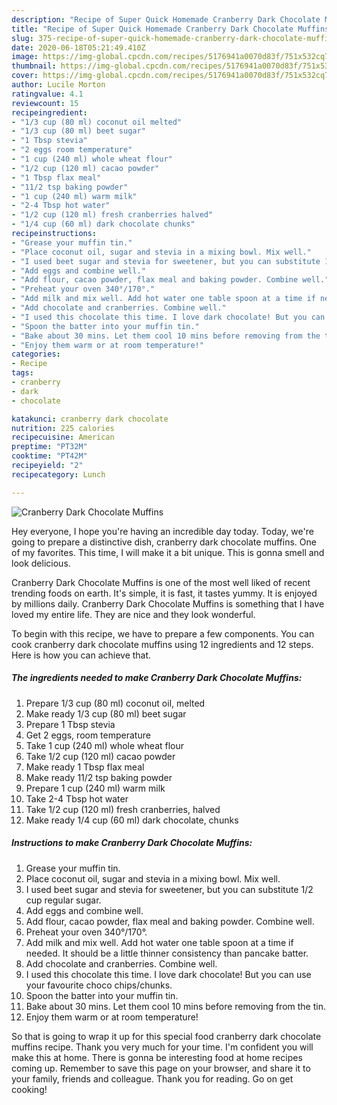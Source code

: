 ```yaml
---
description: "Recipe of Super Quick Homemade Cranberry Dark Chocolate Muffins"
title: "Recipe of Super Quick Homemade Cranberry Dark Chocolate Muffins"
slug: 375-recipe-of-super-quick-homemade-cranberry-dark-chocolate-muffins
date: 2020-06-18T05:21:49.410Z
image: https://img-global.cpcdn.com/recipes/5176941a0070d83f/751x532cq70/cranberry-dark-chocolate-muffins-recipe-main-photo.jpg
thumbnail: https://img-global.cpcdn.com/recipes/5176941a0070d83f/751x532cq70/cranberry-dark-chocolate-muffins-recipe-main-photo.jpg
cover: https://img-global.cpcdn.com/recipes/5176941a0070d83f/751x532cq70/cranberry-dark-chocolate-muffins-recipe-main-photo.jpg
author: Lucile Morton
ratingvalue: 4.1
reviewcount: 15
recipeingredient:
- "1/3 cup (80 ml) coconut oil melted"
- "1/3 cup (80 ml) beet sugar"
- "1 Tbsp stevia"
- "2 eggs room temperature"
- "1 cup (240 ml) whole wheat flour"
- "1/2 cup (120 ml) cacao powder"
- "1 Tbsp flax meal"
- "11/2 tsp baking powder"
- "1 cup (240 ml) warm milk"
- "2-4 Tbsp hot water"
- "1/2 cup (120 ml) fresh cranberries halved"
- "1/4 cup (60 ml) dark chocolate chunks"
recipeinstructions:
- "Grease your muffin tin."
- "Place coconut oil, sugar and stevia in a mixing bowl. Mix well."
- "I used beet sugar and stevia for sweetener, but you can substitute 1/2 cup regular sugar."
- "Add eggs and combine well."
- "Add flour, cacao powder, flax meal and baking powder. Combine well."
- "Preheat your oven 340°/170°."
- "Add milk and mix well. Add hot water one table spoon at a time if needed. It should be a little thinner consistency than pancake batter."
- "Add chocolate and cranberries. Combine well."
- "I used this chocolate this time. I love dark chocolate! But you can use your favourite choco chips/chunks."
- "Spoon the batter into your muffin tin."
- "Bake about 30 mins. Let them cool 10 mins before removing from the tin."
- "Enjoy them warm or at room temperature!"
categories:
- Recipe
tags:
- cranberry
- dark
- chocolate

katakunci: cranberry dark chocolate 
nutrition: 225 calories
recipecuisine: American
preptime: "PT32M"
cooktime: "PT42M"
recipeyield: "2"
recipecategory: Lunch

---
```



![Cranberry Dark Chocolate Muffins](https://img-global.cpcdn.com/recipes/5176941a0070d83f/751x532cq70/cranberry-dark-chocolate-muffins-recipe-main-photo.jpg)

Hey everyone, I hope you're having an incredible day today. Today, we're going to prepare a distinctive dish, cranberry dark chocolate muffins. One of my favorites. This time, I will make it a bit unique. This is gonna smell and look delicious.



Cranberry Dark Chocolate Muffins is one of the most well liked of recent trending foods on earth. It's simple, it is fast, it tastes yummy. It is enjoyed by millions daily. Cranberry Dark Chocolate Muffins is something that I have loved my entire life. They are nice and they look wonderful.


To begin with this recipe, we have to prepare a few components. You can cook cranberry dark chocolate muffins using 12 ingredients and 12 steps. Here is how you can achieve that.

<!--inarticleads1-->

##### The ingredients needed to make Cranberry Dark Chocolate Muffins:

1. Prepare 1/3 cup (80 ml) coconut oil, melted
1. Make ready 1/3 cup (80 ml) beet sugar
1. Prepare 1 Tbsp stevia
1. Get 2 eggs, room temperature
1. Take 1 cup (240 ml) whole wheat flour
1. Take 1/2 cup (120 ml) cacao powder
1. Make ready 1 Tbsp flax meal
1. Make ready 11/2 tsp baking powder
1. Prepare 1 cup (240 ml) warm milk
1. Take 2-4 Tbsp hot water
1. Take 1/2 cup (120 ml) fresh cranberries, halved
1. Make ready 1/4 cup (60 ml) dark chocolate, chunks




<!--inarticleads2-->

##### Instructions to make Cranberry Dark Chocolate Muffins:

1. Grease your muffin tin.
1. Place coconut oil, sugar and stevia in a mixing bowl. Mix well.
1. I used beet sugar and stevia for sweetener, but you can substitute 1/2 cup regular sugar.
1. Add eggs and combine well.
1. Add flour, cacao powder, flax meal and baking powder. Combine well.
1. Preheat your oven 340°/170°.
1. Add milk and mix well. Add hot water one table spoon at a time if needed. It should be a little thinner consistency than pancake batter.
1. Add chocolate and cranberries. Combine well.
1. I used this chocolate this time. I love dark chocolate! But you can use your favourite choco chips/chunks.
1. Spoon the batter into your muffin tin.
1. Bake about 30 mins. Let them cool 10 mins before removing from the tin.
1. Enjoy them warm or at room temperature!




So that is going to wrap it up for this special food cranberry dark chocolate muffins recipe. Thank you very much for your time. I'm confident you will make this at home. There is gonna be interesting food at home recipes coming up. Remember to save this page on your browser, and share it to your family, friends and colleague. Thank you for reading. Go on get cooking!
